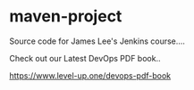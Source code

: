 # maven-project
Source code for James Lee's Jenkins course....

Check out our Latest DevOps PDF book..

https://www.level-up.one/devops-pdf-book
